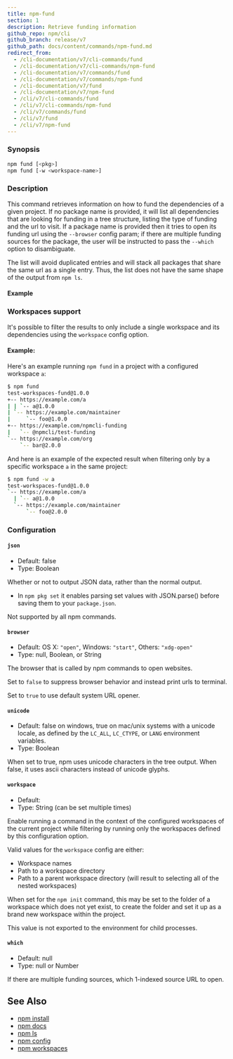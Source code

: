 ```yaml
---
title: npm-fund
section: 1
description: Retrieve funding information
github_repo: npm/cli
github_branch: release/v7
github_path: docs/content/commands/npm-fund.md
redirect_from:
  - /cli-documentation/v7/cli-commands/fund
  - /cli-documentation/v7/cli-commands/npm-fund
  - /cli-documentation/v7/commands/fund
  - /cli-documentation/v7/commands/npm-fund
  - /cli-documentation/v7/fund
  - /cli-documentation/v7/npm-fund
  - /cli/v7/cli-commands/fund
  - /cli/v7/cli-commands/npm-fund
  - /cli/v7/commands/fund
  - /cli/v7/fund
  - /cli/v7/npm-fund
---
```


### Synopsis

```bash
npm fund [<pkg>]
npm fund [-w <workspace-name>]
```

### Description

This command retrieves information on how to fund the dependencies of a
given project. If no package name is provided, it will list all
dependencies that are looking for funding in a tree structure, listing the
type of funding and the url to visit. If a package name is provided then it
tries to open its funding url using the `--browser` config param; if there
are multiple funding sources for the package, the user will be instructed
to pass the `--which` option to disambiguate.

The list will avoid duplicated entries and will stack all packages that
share the same url as a single entry. Thus, the list does not have the same
shape of the output from `npm ls`.

#### Example

### Workspaces support

It's possible to filter the results to only include a single workspace and its
dependencies using the `workspace` config option.

#### Example:

Here's an example running `npm fund` in a project with a configured
workspace `a`:

```bash
$ npm fund
test-workspaces-fund@1.0.0
+-- https://example.com/a
| | `-- a@1.0.0
| `-- https://example.com/maintainer
|     `-- foo@1.0.0
+-- https://example.com/npmcli-funding
|   `-- @npmcli/test-funding
`-- https://example.com/org
    `-- bar@2.0.0
```

And here is an example of the expected result when filtering only by
a specific workspace `a` in the same project:

```bash
$ npm fund -w a
test-workspaces-fund@1.0.0
`-- https://example.com/a
  | `-- a@1.0.0
  `-- https://example.com/maintainer
      `-- foo@2.0.0
```

### Configuration

#### `json`

* Default: false
* Type: Boolean

Whether or not to output JSON data, rather than the normal output.

* In `npm pkg set` it enables parsing set values with JSON.parse() before
  saving them to your `package.json`.

Not supported by all npm commands.


#### `browser`

* Default: OS X: `"open"`, Windows: `"start"`, Others: `"xdg-open"`
* Type: null, Boolean, or String

The browser that is called by npm commands to open websites.

Set to `false` to suppress browser behavior and instead print urls to
terminal.

Set to `true` to use default system URL opener.


#### `unicode`

* Default: false on windows, true on mac/unix systems with a unicode locale,
  as defined by the `LC_ALL`, `LC_CTYPE`, or `LANG` environment variables.
* Type: Boolean

When set to true, npm uses unicode characters in the tree output. When
false, it uses ascii characters instead of unicode glyphs.


#### `workspace`

* Default:
* Type: String (can be set multiple times)

Enable running a command in the context of the configured workspaces of the
current project while filtering by running only the workspaces defined by
this configuration option.

Valid values for the `workspace` config are either:

* Workspace names
* Path to a workspace directory
* Path to a parent workspace directory (will result to selecting all of the
  nested workspaces)

When set for the `npm init` command, this may be set to the folder of a
workspace which does not yet exist, to create the folder and set it up as a
brand new workspace within the project.

This value is not exported to the environment for child processes.


#### `which`

* Default: null
* Type: null or Number

If there are multiple funding sources, which 1-indexed source URL to open.



## See Also

* [npm install](/cli/v7/commands/npm-install)
* [npm docs](/cli/v7/commands/npm-docs)
* [npm ls](/cli/v7/commands/npm-ls)
* [npm config](/cli/v7/commands/npm-config)
* [npm workspaces](/cli/v7/using-npm/workspaces)
